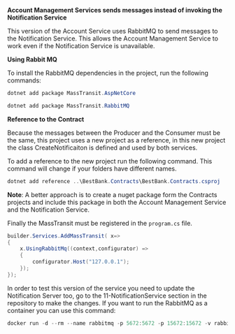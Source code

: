 **Account Management Services sends messages instead of invoking the Notification Service** 

This version of the Account Service uses RabbitMQ to send messages to the Notification Service. This allows the Account Management Service to work even if the Notification Service is unavailable.

**Using Rabbit MQ**

To install the RabbitMQ dependencies in the project, run the following commands:

``` powershell
dotnet add package MassTransit.AspNetCore

dotnet add package MassTransit.RabbitMQ
```

**Reference to the Contract**

Because the messages between the Producer and the Consumer must be the same, this project uses a new project as a reference, in this new project the class CreateNotificaiton is defined and used by both services.

To add a reference to the new project run the following command. This command will change if your folders have different names.

``` powershell
dotnet add reference ..\BestBank.Contracts\BestBank.Contracts.csproj
```

**Note**: A better approach is to create a nuget package form the Contracts projects and include this package in both the Account Management Service and the Notification Service.

Finally the MassTransit must be registered in the ```program.cs``` file.

``` C#
builder.Services.AddMassTransit( x=>
{
    x.UsingRabbitMq((context,configurator) =>
    {
        configurator.Host("127.0.0.1");
    });
});
```


In order to test this version of the service you need to update the Notification Server too, go to the 11-NotificationService section in the repository to make the changes. If you want to run the RabbitMQ as a container you can use this command:

``` powershell
docker run -d --rm --name rabbitmq -p 5672:5672 -p 15672:15672 -v rabbitmqdata:/var/lib/rabbitmq --hostname rabbitmq rabbitmq:management
```